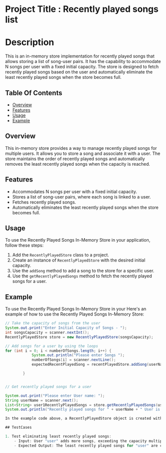 
# Project Title : Recently played songs list

# Description

This is an in-memory store implementation for recently played songs that allows storing a list of song-user pairs. It has the capability to accommodate N songs per user with a fixed initial capacity. The store is designed to fetch recently played songs based on the user and automatically eliminate the least recently played songs when the store becomes full.



## Table Of Contents

- [Overview](#overview)
- [Features](#features)
- [Usage](#usage)
- [Example](#example)

## Overview

This in-memory store provides a way to manage recently played songs for multiple users. It allows you to store a song and associate it with a user. The store maintains the order of recently played songs and automatically removes the least recently played songs when the capacity is reached.

## Features

- Accommodates N songs per user with a fixed initial capacity.
- Stores a list of song-user pairs, where each song is linked to a user.
- Fetches recently played songs.
- Automatically eliminates the least recently played songs when the store becomes full.

## Usage
To use the Recently Played Songs In-Memory Store in your application, follow these steps:

1. Add the `RecentlyPlayedStore` class to a project.
2. Create an instance of `RecentlyPlayedStore` with the desired initial capacity.
3. Use the `addSong` method to add a song to the store for a specific user.
4. Use the `getRecentlyPlayedSongs` method to fetch the recently played songs for a user.

## Example
To use the Recently Played Songs In-Memory Store in your
Here's an example of how to use the Recently Played Songs In-Memory Store:

```java
// Take the capacity of songs from the user
System.out.print("Enter Initial Capacity of Songs - ");
int songsCapacity = scanner.nextInt();
RecentlyPlayedStore store = new RecentlyPlayedStore(songsCapacity);

// Add songs for a user by using the loops
for (int i = 0; i < numberOfSongs.length; i++) {
            System.out.println("Please enter Songs ");
            numberOfSongs[i] = scanner.nextLine();
            expectedRecentPlayedSong = recentPlayedStore.addSong(userName, numberOfSongs[i]);

        }


// Get recently played songs for a user

System.out.print("Please enter User name: ");
String userName = scanner.next();
List<String> user1RecentlyPlayedSongs = store.getRecentlyPlayedSongs(userName);
System.out.println("Recently played songs for " + userName + " User is: "+ recentPlayedStore.getRecentlyPlayedSongs(userName));

In the example code above, a RecentlyPlayedStore object is created with an initial capacity of 'User entered number' songs user. Several songs are added for ausers using the addSong method. The getRecentlyPlayedSongs method is then used to fetch the recently played songs for a specific user.

## TestCases

1. Test eliminating least recently played songs:
    - Input: User "user" adds more songs, exceeding the capacity multiple times
    - Expected Output: The least recently played songs for "user" are consistently eliminated to maintain the capacity.